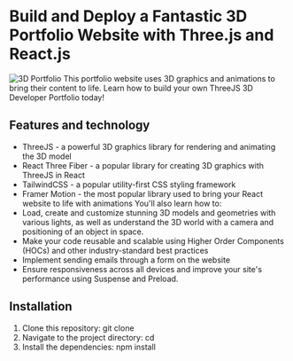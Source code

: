 # Build and Deploy a Fantastic 3D Portfolio Website with Three.js and React.js
![3D Portfolio](https://i.ibb.co/9ykhLtM/Thumbnail.png)
This portfolio website uses 3D graphics and animations to bring their content to life. Learn how to build your own ThreeJS 3D Developer Portfolio today! 

## Features and technology

- ThreeJS - a powerful 3D graphics library for rendering and animating the 3D model
- React Three Fiber - a popular library for creating 3D graphics with ThreeJS in React
- TailwindCSS - a popular utility-first CSS styling framework
- Framer Motion - the most popular library used to bring your React website to life with animations
You'll also learn how to:
- Load, create and customize stunning 3D models and geometries with various lights, as well as understand the 3D world with a camera and positioning of an object in space.
- Make your code reusable and scalable using Higher Order Components (HOCs) and other industry-standard best practices
- Implement sending emails through a form on the website
- Ensure responsiveness across all devices and improve your site's performance using Suspense and Preload.

## Installation

1. Clone this repository: git clone
2. Navigate to the project directory: cd
3. Install the dependencies: npm install




